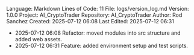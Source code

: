 Language: Markdown
Lines of Code: 11
File: logs/version_log.md
Version: 1.0.0
Project: AI_CryptoTrader
Repository: AI_CryptoTrader
Author: Rod Sanchez
Created: 2025-07-12 06:08
Last Edited: 2025-07-12 06:31
- 2025-07-12 06:08 Refactor: moved modules into src structure and added web assets.
- 2025-07-12 06:31 Feature: added environment setup and test scripts.
